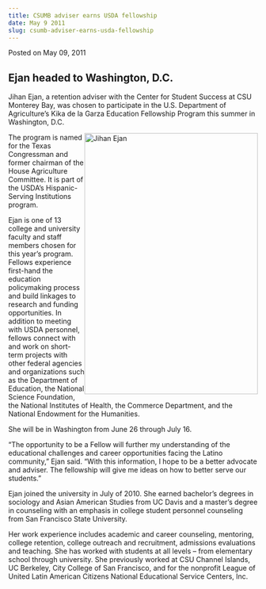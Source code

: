 ```yaml
---
title: CSUMB adviser earns USDA fellowship
date: May 9 2011
slug: csumb-adviser-earns-usda-fellowship
---
```


 



<span class="date">Posted on May 09, 2011    </span>
<h2>Ejan headed to Washington, D.C.</h2>
<p>Jihan Ejan, a retention adviser with the Center for Student
Success at CSU Monterey Bay, was chosen to participate in the U.S.
Department of Agriculture&#x2019;s Kika de la Garza Education Fellowship
Program this summer in Washington, D.C.</p>
<p><img alt="Jihan Ejan" src="https://news.csumb.edu/sites/default/files/65/attachments/news/images/jihan_headshot.jpg" style="float:right; width:350px; height:527px">The program is
named for the Texas Congressman and former chairman of the House
Agriculture Committee. It is part of the USDA&#x2019;s Hispanic-Serving
Institutions program.</img></p>
<p>Ejan is one of 13 college and university faculty and staff
members chosen for this year&#x2019;s program. Fellows experience
first-hand the education policymaking process and build linkages to
research and funding opportunities. In addition to meeting with
USDA personnel, fellows connect with and work on short-term
projects with other federal agencies and organizations such as the
Department of Education, the National Science Foundation, the
National Institutes of Health, the Commerce Department, and the
National Endowment for the Humanities.</p>
<p>She will be in Washington from June 26 through July 16.</p>
<p>&#x201C;The opportunity to be a Fellow will further my understanding of
the educational challenges and career opportunities facing the
Latino community,&#x201D; Ejan said. &#x201C;With this information, I hope to be
a better advocate and adviser. The fellowship will give me ideas on
how to better serve our students.&#x201D;</p>
<p>Ejan joined the university in July of 2010. She earned
bachelor&#x2019;s degrees in sociology and Asian American Studies from UC
Davis and a master&#x2019;s degree in counseling with an emphasis in
college student personnel counseling from San Francisco State
University.</p>
<p>Her work experience includes academic and career counseling,
mentoring, college retention, college outreach and recruitment,
admissions evaluations and teaching. She has worked with students
at all levels &#x2013; from elementary school through university. She
previously worked at CSU Channel Islands, UC Berkeley, City College
of San Francisco, and for the nonprofit League of United Latin
American Citizens National Educational Service Centers, Inc.</p>





 
